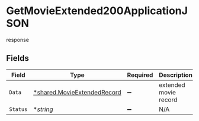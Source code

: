 # GetMovieExtended200ApplicationJSON

response


## Fields

| Field                                                                     | Type                                                                      | Required                                                                  | Description                                                               |
| ------------------------------------------------------------------------- | ------------------------------------------------------------------------- | ------------------------------------------------------------------------- | ------------------------------------------------------------------------- |
| `Data`                                                                    | [*shared.MovieExtendedRecord](../../models/shared/movieextendedrecord.md) | :heavy_minus_sign:                                                        | extended movie record                                                     |
| `Status`                                                                  | **string*                                                                 | :heavy_minus_sign:                                                        | N/A                                                                       |